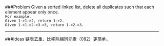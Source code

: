 ###Problem
Given a sorted linked list, delete all duplicates such that each element appear only once.  
`For example,`  
`Given 1->1->2, return 1->2.`  
`Given 1->1->2->3->3, return 1->2->3.`  

---

###Ideas
链表去重，比移除相同元素（082）更简单。
